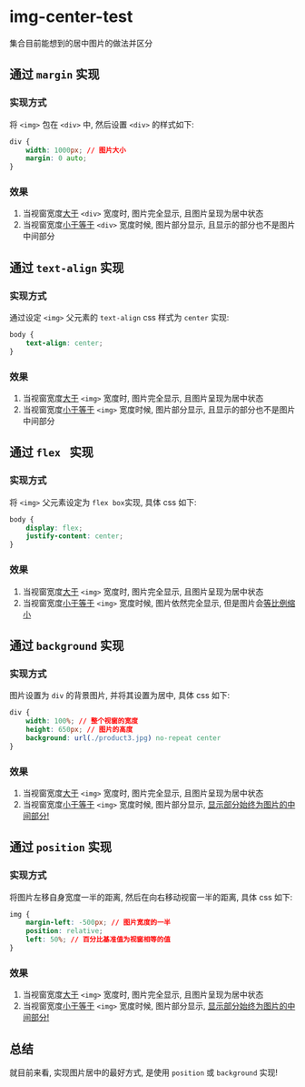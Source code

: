 # img-center-test
集合目前能想到的居中图片的做法并区分



## 通过 `margin` 实现

### 实现方式

将 `<img>`  包在 `<div>` 中,  然后设置 `<div>` 的样式如下:

```css
div {
    width: 1000px; // 图片大小
    margin: 0 auto;
}
```

### 效果

1. 当视窗宽度<u>大于</u> `<div>` 宽度时,  图片完全显示,  且图片呈现为居中状态
2. 当视窗宽度<u>小于等于</u> `<div>` 宽度时候, 图片部分显示,  且显示的部分也不是图片中间部分



## 通过 `text-align` 实现

### 实现方式

通过设定 `<img>` 父元素的 `text-align` css 样式为 `center` 实现:

```css
body {
    text-align: center;
}
```

### 效果

1. 当视窗宽度<u>大于</u> `<img>` 宽度时,  图片完全显示,  且图片呈现为居中状态
2. 当视窗宽度<u>小于等于</u> `<img>` 宽度时候, 图片部分显示,  且显示的部分也不是图片中间部分



## 通过 `flex ` 实现

### 实现方式

将 `<img>` 父元素设定为 `flex box`实现,  具体 css 如下: 

```css
body {
    display: flex;
    justify-content: center;
}
```

### 效果

1. 当视窗宽度<u>大于</u> `<img>` 宽度时,  图片完全显示,  且图片呈现为居中状态
2. 当视窗宽度<u>小于等于</u> `<img>` 宽度时候, 图片依然完全显示,  但是图片会<u>等比例缩小</u>



## 通过 `background` 实现

### 实现方式

图片设置为 `div` 的背景图片,  并将其设置为居中,  具体 css 如下:

```css
div {
    width: 100%; // 整个视窗的宽度
    height: 650px; // 图片的高度
    background: url(./product3.jpg) no-repeat center
}
```

### 效果

1. 当视窗宽度<u>大于</u> `<img>` 宽度时,  图片完全显示,  且图片呈现为居中状态
2. 当视窗宽度<u>小于等于</u> `<img>` 宽度时候, 图片部分显示,   <u>显示部分始终为图片的中间部分!</u>



## 通过 `position` 实现

### 实现方式

将图片左移自身宽度一半的距离,  然后在向右移动视窗一半的距离,  具体 css 如下:

```css
img {
	margin-left: -500px; // 图片宽度的一半
	position: relative;
	left: 50%; // 百分比基准值为视窗相等的值
}
```

### 效果

1. 当视窗宽度<u>大于</u> `<img>` 宽度时,  图片完全显示,  且图片呈现为居中状态
2. 当视窗宽度<u>小于等于</u> `<img>` 宽度时候, 图片部分显示,   <u>显示部分始终为图片的中间部分!</u>



## 总结

就目前来看,  实现图片居中的最好方式, 是使用 `position` 或 `background` 实现!
